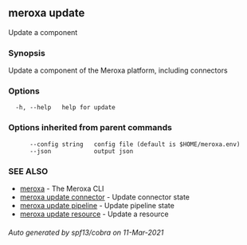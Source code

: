 ## meroxa update

Update a component

### Synopsis

Update a component of the Meroxa platform, including connectors

### Options

```
  -h, --help   help for update
```

### Options inherited from parent commands

```
      --config string   config file (default is $HOME/meroxa.env)
      --json            output json
```

### SEE ALSO

* [meroxa](meroxa.md)	 - The Meroxa CLI
* [meroxa update connector](meroxa_update_connector.md)	 - Update connector state
* [meroxa update pipeline](meroxa_update_pipeline.md)	 - Update pipeline state
* [meroxa update resource](meroxa_update_resource.md)	 - Update a resource

###### Auto generated by spf13/cobra on 11-Mar-2021
